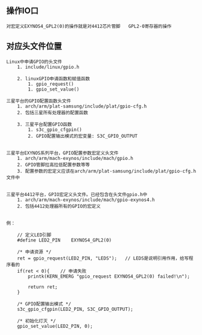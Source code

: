 
## 操作IO口

	对宏定义EXYNOS4_GPL2(0)的操作就是对4412芯片管脚   GPL2-0寄存器的操作


## 对应头文件位置


	Linux中申请GPIO的头文件
		1. include/linux/gpio.h
	
		2. linuxGPIO申请函数和赋值函数
			1. gpio_request()
			1. gpio_set_value()

	三星平台的GPIO配置函数头文件
		1. arch/arm/plat-samsung/include/plat/gpio-cfg.h
		2. 包括三星所有处理器的配置函数
	
		3. 三星平台配置GPIO函数
			1. s3c_gpio_cfgpin()
			2. GPIO配置输出模式的宏变量: S3C_GPIO_OUTPUT
			

	三星平台EXYNOS系列平台，GPIO配置参数宏定义头文件
		1. arch/arm/mach-exynos/include/mach/gpio.h
		2. GPIO管脚拉高拉低配置参数等等
		3. 配置参数的宏定义应该在arch/arm/plat-samsung/include/plat/gpio-cfg.h文件中
		

	三星平台4412平台，GPIO宏定义头文件。已经包含在头文件gpio.h中
		1. arch/arm/mach-exynos/include/mach/gpio-exynos4.h
		2. 包括4412处理器所有的GPIO的宏定义


	例：

		// 定义LED引脚
		#define LED2_PIN    EXYNOS4_GPL2(0)

		/* 申请资源 */
		ret = gpio_request(LED2_PIN, "LEDS");	// LEDS是说明引用作用，给写程序看的
		if(ret < 0){    // 申请失败
			printk(KERN_EMERG "gpio_request EXYNOS4_GPL2(0) failed!\n");
			
	        return ret;
		}
		
	    /* GPIO配置输出模式 */
		s3c_gpio_cfgpin(LED2_PIN, S3C_GPIO_OUTPUT);
		
	    /* 初始化灯灭 */
		gpio_set_value(LED2_PIN, 0);

